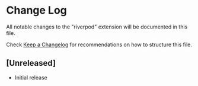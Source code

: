 # Change Log

All notable changes to the "riverpod" extension will be documented in this file.

Check [Keep a Changelog](http://keepachangelog.com/) for recommendations on how to structure this file.

## [Unreleased]

- Initial release